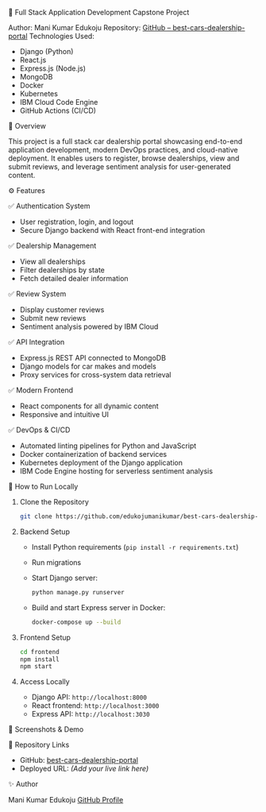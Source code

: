 
📘 Full Stack Application Development Capstone Project

Author: Mani Kumar Edukoju
Repository: [GitHub – best-cars-dealership-portal](https://github.com/edukojumanikumar/best-cars-dealership-portal)
Technologies Used:

* Django (Python)
* React.js
* Express.js (Node.js)
* MongoDB
* Docker
* Kubernetes
* IBM Cloud Code Engine
* GitHub Actions (CI/CD)



 🎯 Overview

This project is a full stack car dealership portal showcasing end-to-end application development, modern DevOps practices, and cloud-native deployment. It enables users to register, browse dealerships, view and submit reviews, and leverage sentiment analysis for user-generated content.



 ⚙️ Features

✅ Authentication System

* User registration, login, and logout
* Secure Django backend with React front-end integration

✅ Dealership Management

* View all dealerships
* Filter dealerships by state
* Fetch detailed dealer information

✅ Review System

* Display customer reviews
* Submit new reviews
* Sentiment analysis powered by IBM Cloud

✅ API Integration

* Express.js REST API connected to MongoDB
* Django models for car makes and models
* Proxy services for cross-system data retrieval

✅ Modern Frontend

* React components for all dynamic content
* Responsive and intuitive UI

✅ DevOps & CI/CD

* Automated linting pipelines for Python and JavaScript
* Docker containerization of backend services
* Kubernetes deployment of the Django application
* IBM Code Engine hosting for serverless sentiment analysis



 🚀 How to Run Locally

1. Clone the Repository

   ```bash
   git clone https://github.com/edukojumanikumar/best-cars-dealership-portal.git
   ```

2. Backend Setup

   * Install Python requirements (`pip install -r requirements.txt`)
   * Run migrations
   * Start Django server:

     ```bash
     python manage.py runserver
     ```
   * Build and start Express server in Docker:

     ```bash
     docker-compose up --build
     ```

3. Frontend Setup

   ```bash
   cd frontend
   npm install
   npm start
   ```

4. Access Locally

   * Django API: `http://localhost:8000`
   * React frontend: `http://localhost:3000`
   * Express API: `http://localhost:3030`



 📝 Screenshots & Demo



 📌 Repository Links

* GitHub: [best-cars-dealership-portal](https://github.com/edukojumanikumar/best-cars-dealership-portal)
* Deployed URL: *(Add your live link here)*



 ✨ Author

Mani Kumar Edukoju
[GitHub Profile](https://github.com/edukojumanikumar)
